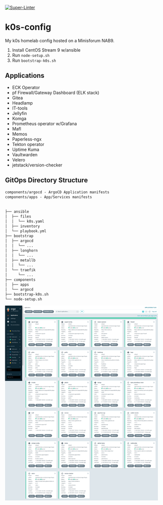[![Super-Linter](https://github.com/caseyrobb/k0s-gitops/actions/workflows/super-linter.yml/badge.svg)](https://github.com/marketplace/actions/super-linter)

# k0s-config

My k0s homelab config hosted on a Minisforum NAB9.  

1. Install CentOS Stream 9 w/ansible
2. Run `node-setup.sh`
3. Run `bootstrap-k0s.sh`

## Applications

- ECK Operator
- pf Firewall/Gateway Dashboard (ELK stack)
- Gitea
- Headlamp
- IT-tools
- Jellyfin
- Komga
- Prometheus operator w/Grafana
- Mafl
- Memos
- Paperless-ngx
- Tekton operator
- Uptime Kuma
- Vaultwarden
- Velero
- jetstack/version-checker

## GitOps Directory Structure

```
components/argocd - ArgoCD Application manifests
components/apps - App/Services manifests


├── ansible
│  ├── files
│  │  └── k0s.yaml
│  ├── inventory
│  └── playbook.yml
├── bootstrap
│  ├── argocd
│  │  └── ...
│  ├── longhorn
│  │  └── ...
│  ├── metallb
│  │  └── ...
│  └── traefik
│     └── ...
├── components
│  ├── apps
│  └── argocd
├── bootstrap-k0s.sh
└── node-setup.sh
```

![alt text](https://raw.githubusercontent.com/caseyrobb/k0s-gitops/master/assets/images/argocd.png)

